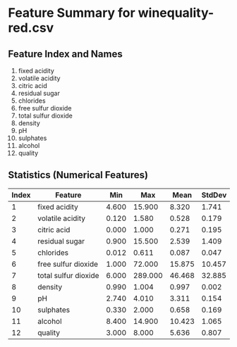 # Feature Summary for winequality-red.csv

## Feature Index and Names
1. fixed acidity
2. volatile acidity
3. citric acid
4. residual sugar
5. chlorides
6. free sulfur dioxide
7. total sulfur dioxide
8. density
9. pH
10. sulphates
11. alcohol
12. quality

## Statistics (Numerical Features)
| Index | Feature                   |     Min |     Max |    Mean |  StdDev |
|-------|---------------------------|---------|---------|---------|---------|
|     1 | fixed acidity             |   4.600 |  15.900 |   8.320 |   1.741 |
|     2 | volatile acidity          |   0.120 |   1.580 |   0.528 |   0.179 |
|     3 | citric acid               |   0.000 |   1.000 |   0.271 |   0.195 |
|     4 | residual sugar            |   0.900 |  15.500 |   2.539 |   1.409 |
|     5 | chlorides                 |   0.012 |   0.611 |   0.087 |   0.047 |
|     6 | free sulfur dioxide       |   1.000 |  72.000 |  15.875 |  10.457 |
|     7 | total sulfur dioxide      |   6.000 | 289.000 |  46.468 |  32.885 |
|     8 | density                   |   0.990 |   1.004 |   0.997 |   0.002 |
|     9 | pH                        |   2.740 |   4.010 |   3.311 |   0.154 |
|    10 | sulphates                 |   0.330 |   2.000 |   0.658 |   0.169 |
|    11 | alcohol                   |   8.400 |  14.900 |  10.423 |   1.065 |
|    12 | quality                   |   3.000 |   8.000 |   5.636 |   0.807 |
